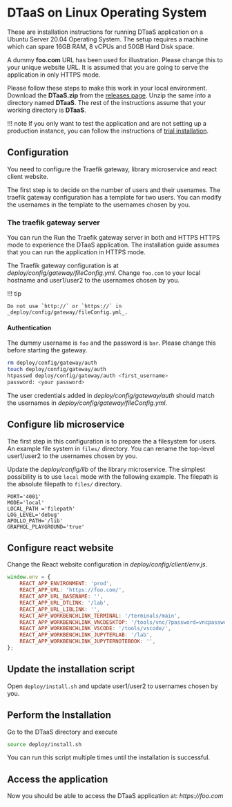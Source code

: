 # DTaaS on Linux Operating System

These are installation instructions for running DTaaS application on a Ubuntu Server 20.04 Operating System. The setup requires a machine which can spare 16GB RAM, 8 vCPUs and 50GB Hard Disk space.

A dummy **foo.com** URL has been used for illustration. Please change this to your unique website URL. It is assumed that you are going to serve the application in only HTTPS mode.

Please follow these steps to make this work in your local environment. Download the **DTaaS.zip** from the [releases page](https://github.com/INTO-CPS-Association/DTaaS/releases). Unzip the same into a directory named **DTaaS**. The rest of the instructions assume that your working directory is **DTaaS**.

!!! note
    If you only want to test the application and are not setting up a production instance, you can follow the instructions of [trial installation](trial.md).

## Configuration

You need to configure the Traefik gateway, library microservice and react client website.

The first step is to decide on the number of users and their usenames. The traefik gateway configuration has a template for two users. You can modify the usernames in the template to the usernames chosen by you.

### The traefik gateway server

You can run the Run the Traefik gateway server in both and HTTPS HTTPS mode to experience the DTaaS application. The installation guide assumes that you can run the application in HTTPS mode.

The Traefik gateway configuration is at _deploy/config/gateway/fileConfig.yml_. Change `foo.com` to your local hostname and user1/user2 to the usernames chosen by you.

!!! tip

    Do not use `http://` or `https://` in _deploy/config/gateway/fileConfig.yml_.

#### Authentication

The dummy username is `foo` and the password is `bar`.
Please change this before starting the gateway.

```bash
rm deploy/config/gateway/auth
touch deploy/config/gateway/auth
htpasswd deploy/config/gateway/auth <first_username>
password: <your password>
```

The user credentials added in _deploy/config/gateway/auth_ should match the usernames in _deploy/config/gateway/fileConfig.yml_.

## Configure lib microservice

The first step in this configuration is to prepare the a filesystem for users. An example file system in `files/` directory. You can rename the top-level user1/user2 to the usernames chosen by you.

Update the _deploy/config/lib_ of the library microservice. The simplest possibility is to use `local` mode with the following example. The filepath is the absolute filepath to `files/` directory.

```env
PORT='4001'
MODE='local'
LOCAL_PATH ='filepath'
LOG_LEVEL='debug'
APOLLO_PATH='/lib'
GRAPHQL_PLAYGROUND='true'
```

## Configure react website

Change the React website configuration in _deploy/config/client/env.js_.

```js
window.env = {
    REACT_APP_ENVIRONMENT: 'prod',
    REACT_APP_URL: 'https://foo.com/',
    REACT_APP_URL_BASENAME: '',
    REACT_APP_URL_DTLINK: '/lab',
    REACT_APP_URL_LIBLINK: '',
    REACT_APP_WORKBENCHLINK_TERMINAL: '/terminals/main',
    REACT_APP_WORKBENCHLINK_VNCDESKTOP: '/tools/vnc/?password=vncpassword',
    REACT_APP_WORKBENCHLINK_VSCODE: '/tools/vscode/',
    REACT_APP_WORKBENCHLINK_JUPYTERLAB: '/lab',
    REACT_APP_WORKBENCHLINK_JUPYTERNOTEBOOK: '',
};
```

## Update the installation script

Open `deploy/install.sh` and update user1/user2 to usernames chosen by you.

## Perform the Installation

Go to the DTaaS directory and execute

```sh
source deploy/install.sh
```

You can run this script multiple times until the installation is successful.

## Access the application

Now you should be able to access the DTaaS application at: _https://foo.com_
